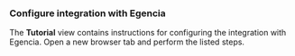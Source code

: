 ### Configure integration with Egencia

The **Tutorial** view contains instructions for configuring the integration with Egencia. Open a new browser tab and perform the listed steps.
